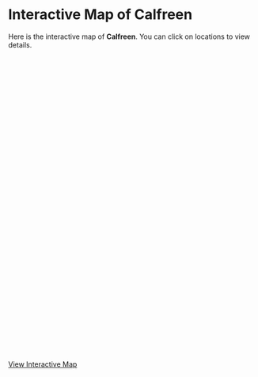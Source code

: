 
# Interactive Map of Calfreen

Here is the interactive map of **Calfreen**. You can click on locations to view details.

<div id="map" style="height: 600px;"></div>

<script>
    // Load Leaflet
    var script = document.createElement('script');
    script.src = "https://unpkg.com/leaflet@1.7.1/dist/leaflet.js";
    script.onload = function () {
        var map = L.map('map', {
            minZoom: -1.5,
            maxZoom: 1
        }).setView([0, 0], 1);

        // Load the map image
        var imageUrl = '../static/Calfreen.jpg'; // Make sure the image is accessible
        var imageBounds = [[0, 0], [1536, 2048]];
        L.imageOverlay(imageUrl, imageBounds).addTo(map);
        map.fitBounds(imageBounds);

        // Example marker linking to another .md file
        L.marker([1024, 821]).addTo(map)
            .bindPopup('<a href="/World/SomePage.md">Go to Some Page</a>');

    };
    document.head.appendChild(script);
</script>


[View Interactive Map](../static/Calfreen.jpg)

